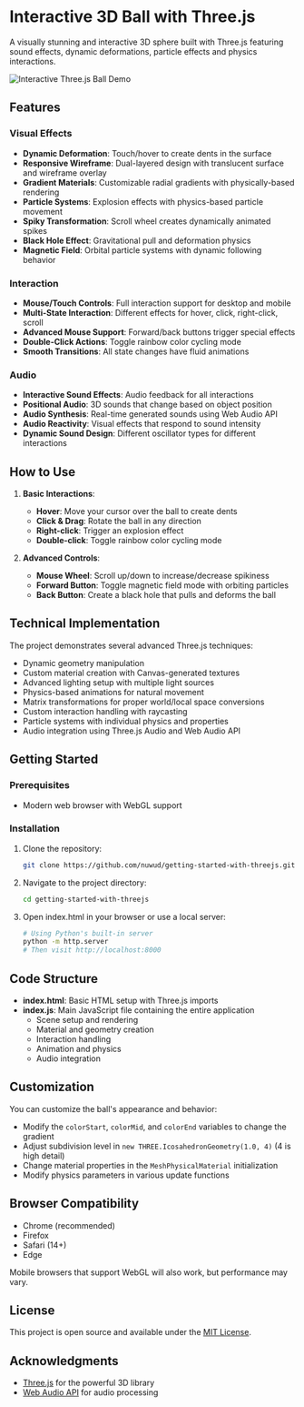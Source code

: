 # Interactive 3D Ball with Three.js

A visually stunning and interactive 3D sphere built with Three.js featuring sound effects, dynamic deformations, particle effects and physics interactions.

![Interactive Three.js Ball Demo](https://user-images.githubusercontent.com/your_username/your_repo/assets/demo.gif)

## Features

### Visual Effects
- **Dynamic Deformation**: Touch/hover to create dents in the surface
- **Responsive Wireframe**: Dual-layered design with translucent surface and wireframe overlay
- **Gradient Materials**: Customizable radial gradients with physically-based rendering
- **Particle Systems**: Explosion effects with physics-based particle movement
- **Spiky Transformation**: Scroll wheel creates dynamically animated spikes
- **Black Hole Effect**: Gravitational pull and deformation physics
- **Magnetic Field**: Orbital particle systems with dynamic following behavior

### Interaction
- **Mouse/Touch Controls**: Full interaction support for desktop and mobile
- **Multi-State Interaction**: Different effects for hover, click, right-click, scroll
- **Advanced Mouse Support**: Forward/back buttons trigger special effects
- **Double-Click Actions**: Toggle rainbow color cycling mode
- **Smooth Transitions**: All state changes have fluid animations

### Audio
- **Interactive Sound Effects**: Audio feedback for all interactions
- **Positional Audio**: 3D sounds that change based on object position
- **Audio Synthesis**: Real-time generated sounds using Web Audio API
- **Audio Reactivity**: Visual effects that respond to sound intensity
- **Dynamic Sound Design**: Different oscillator types for different interactions

## How to Use

1. **Basic Interactions**:
   - **Hover**: Move your cursor over the ball to create dents
   - **Click & Drag**: Rotate the ball in any direction
   - **Right-click**: Trigger an explosion effect
   - **Double-click**: Toggle rainbow color cycling mode

2. **Advanced Controls**:
   - **Mouse Wheel**: Scroll up/down to increase/decrease spikiness
   - **Forward Button**: Toggle magnetic field mode with orbiting particles
   - **Back Button**: Create a black hole that pulls and deforms the ball

## Technical Implementation

The project demonstrates several advanced Three.js techniques:

- Dynamic geometry manipulation
- Custom material creation with Canvas-generated textures
- Advanced lighting setup with multiple light sources
- Physics-based animations for natural movement
- Matrix transformations for proper world/local space conversions
- Custom interaction handling with raycasting
- Particle systems with individual physics and properties
- Audio integration using Three.js Audio and Web Audio API

## Getting Started

### Prerequisites
- Modern web browser with WebGL support

### Installation

1. Clone the repository:
   ```bash
   git clone https://github.com/nuwud/getting-started-with-threejs.git
   ```

2. Navigate to the project directory:
   ```bash
   cd getting-started-with-threejs
   ```

3. Open index.html in your browser or use a local server:
   ```bash
   # Using Python's built-in server
   python -m http.server
   # Then visit http://localhost:8000
   ```

## Code Structure

- **index.html**: Basic HTML setup with Three.js imports
- **index.js**: Main JavaScript file containing the entire application
  - Scene setup and rendering
  - Material and geometry creation
  - Interaction handling
  - Animation and physics
  - Audio integration

## Customization

You can customize the ball's appearance and behavior:

- Modify the `colorStart`, `colorMid`, and `colorEnd` variables to change the gradient
- Adjust subdivision level in `new THREE.IcosahedronGeometry(1.0, 4)` (4 is high detail)
- Change material properties in the `MeshPhysicalMaterial` initialization
- Modify physics parameters in various update functions

## Browser Compatibility

- Chrome (recommended)
- Firefox
- Safari (14+)
- Edge

Mobile browsers that support WebGL will also work, but performance may vary.

## License

This project is open source and available under the [MIT License](LICENSE).

## Acknowledgments

- [Three.js](https://threejs.org/) for the powerful 3D library
- [Web Audio API](https://developer.mozilla.org/en-US/docs/Web/API/Web_Audio_API) for audio processing
